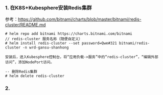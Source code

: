 ### 1. 在K8S+Kubesphere安装Redis集群
参考：https://github.com/bitnami/charts/blob/master/bitnami/redis-cluster/README.md
```
# helm repo add bitnami https://charts.bitnami.com/bitnami
// redis-cluster 服务名称（随便自定义）
# helm install redis-cluster --set password=Qwe#321 bitnami/redis-cluster -n wrd-gansu-shanhong

安装后，进入Kubesphere控制台，将“应用负载->服务”中的“redis-cluster”，“编辑外部访问”，添加NodePort访问。

-- 删除Redis集群
# helm delete redis-cluster
```

### 2. 
